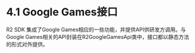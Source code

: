 # 4.1 Google Games接口

R2 SDK 集成了Google Games相应的一些功能，并提供API供研发方调用。与Google Games相关的API封装在R2GoogleGamesApi类中，接口都以静态方法的形式对外提供。

